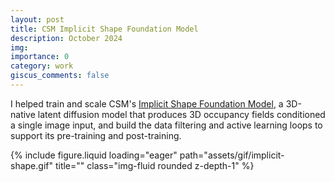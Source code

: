 ```yaml
---
layout: post
title: CSM Implicit Shape Foundation Model
description: October 2024
img:
importance: 0
category: work
giscus_comments: false
---
```


I helped train and scale CSM's [Implicit Shape Foundation Model](https://x.com/CSM_ai/status/1852131242075910503), a 3D-native latent diffusion model that produces 3D occupancy fields conditioned a single image input, and build the data filtering and active learning loops to support its pre-training and post-training.

<div class="row">
    <div class="col-sm mt-3 mt-md-0">
        {% include figure.liquid loading="eager" path="assets/gif/implicit-shape.gif" title="" class="img-fluid rounded z-depth-1" %}
    </div>
</div>
